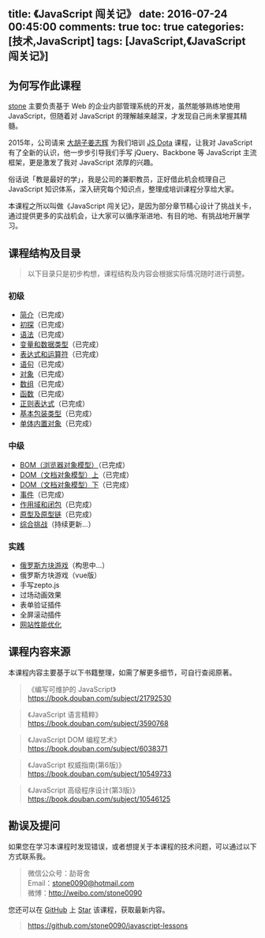 title: 《JavaScript 闯关记》
date: 2016-07-24 00:45:00
comments: true
toc: true
categories: [技术,JavaScript]
tags: [JavaScript,《JavaScript 闯关记》] 
---

## 为何写作此课程
[stone](http://shijiajie.com/about/)  主要负责基于 Web 的企业内部管理系统的开发，虽然能够熟练地使用 JavaScript，但随着对 JavaScript 的理解越来越深，才发现自己尚未掌握其精髓。

2015年，公司请来 [大胡子姜志辉](http://weibo.com/zhihuijiang) 为我们培训 [JS Dota](http://ibagsoft.github.io/js_dota/) 课程，让我对 JavaScript 有了全新的认识，他一步步引导我们手写 jQuery、Backbone 等 JavaScript 主流框架，更是激发了我对 JavaScript 浓厚的兴趣。

俗话说「教是最好的学」，我是公司的兼职教员，正好借此机会梳理自己 JavaScript 知识体系，深入研究每个知识点，整理成培训课程分享给大家。

本课程之所以叫做《JavaScript 闯关记》，是因为部分章节精心设计了挑战关卡，通过提供更多的实战机会，让大家可以循序渐进地、有目的地、有挑战地开展学习。

## 课程结构及目录
> 以下目录只是初步构想，课程结构及内容会根据实际情况随时进行调整。

### 初级
- [简介](https://github.com/stone0090/javascript-lessons/tree/master/1.1-Introduction)（已完成）
- [初探](https://github.com/stone0090/javascript-lessons/tree/master/1.2-FirstExploration)（已完成）
- [语法](https://github.com/stone0090/javascript-lessons/tree/master/1.3-Syntax)（已完成）
- [变量和数据类型](https://github.com/stone0090/javascript-lessons/tree/master/1.4-Variable&Types)（已完成）
- [表达式和运算符](https://github.com/stone0090/javascript-lessons/tree/master/1.5-Expression&Operators)（已完成）
- [语句](https://github.com/stone0090/javascript-lessons/tree/master/1.6-Statements)（已完成）
- [对象](https://github.com/stone0090/javascript-lessons/tree/master/1.7-ObjectObjects)（已完成）
- [数组](https://github.com/stone0090/javascript-lessons/tree/master/1.8-ArrayObjects)（已完成）
- [函数](https://github.com/stone0090/javascript-lessons/tree/master/1.9-FunctionObjects)（已完成）
- [正则表达式](https://github.com/stone0090/javascript-lessons/tree/master/1.10-RegExpObjects)（已完成）
- [基本包装类型](https://github.com/stone0090/javascript-lessons/tree/master/1.11-PrimitiveWrapperObjects)（已完成）
- [单体内置对象](https://github.com/stone0090/javascript-lessons/tree/master/1.12-SingletonBuiltInObjects)（已完成）

### 中级
- [BOM（浏览器对象模型）](https://github.com/stone0090/javascript-lessons/tree/master/2.1-BOM)（已完成）
- [DOM（文档对象模型）上](https://github.com/stone0090/javascript-lessons/tree/master/2.2-DOM)（已完成）
- [DOM（文档对象模型）下](https://github.com/stone0090/javascript-lessons/tree/master/2.2-DOM/README2.md)（已完成）
- [事件](https://github.com/stone0090/javascript-lessons/tree/master/2.3-Event)（已完成）
- [作用域和闭包](https://github.com/stone0090/javascript-lessons/tree/master/2.4-Scope&Closure)（已完成）
- [原型及原型链](https://github.com/stone0090/javascript-lessons/tree/master/2.5-Prototype)（已完成）
- [综合挑战](https://github.com/stone0090/javascript-lessons/tree/master/2.9-Challenge)（持续更新...）

### 实践
- [俄罗斯方块游戏](https://github.com/stone0090/javascript-lessons/tree/master/3.1-Tetris)（构思中…）
- 俄罗斯方块游戏（vue版）
- 手写zepto.js
- 过场动画效果
- 表单验证插件
- 全屏滚动插件
- [网站性能优化](http://www.imooc.com/view/50)

## 课程内容来源
本课程内容主要基于以下书籍整理，如需了解更多细节，可自行查阅原著。

> 《编写可维护的 JavaScript》  
> https://book.douban.com/subject/21792530

> 《JavaScript 语言精粹》  
> https://book.douban.com/subject/3590768

> 《JavaScript DOM 编程艺术》  
> https://book.douban.com/subject/6038371

> 《JavaScript 权威指南(第6版)》  
> https://book.douban.com/subject/10549733

> 《JavaScript 高级程序设计(第3版)》  
> https://book.douban.com/subject/10546125

## 勘误及提问
如果您在学习本课程时发现错误，或者想提关于本课程的技术问题，可以通过以下方式联系我。

> 微信公众号：劼哥舍  
> Email：stone0090@hotmail.com  
> 微博：http://weibo.com/stone0090  

您还可以在 [GitHub](https://github.com/) 上 [Star](https://github.com/stone0090/javascript-lessons) 该课程，获取最新内容。  

> https://github.com/stone0090/javascript-lessons


